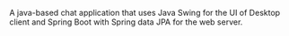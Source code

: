 A java-based chat application that uses Java Swing for the UI of
Desktop client and Spring Boot with Spring data JPA for the web
server. 
